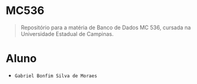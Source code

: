 # MC536
> Repositório para a matéria de Banco de Dados MC 536, cursada na Universidade Estadual de Campinas.

# Aluno
* `Gabriel Bonfim Silva de Moraes`

